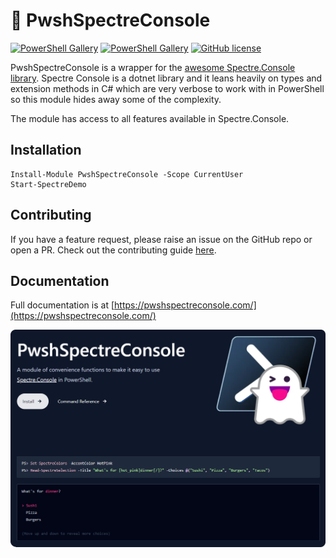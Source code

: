 # 👻 PwshSpectreConsole

[![PowerShell Gallery](https://img.shields.io/powershellgallery/v/PwshSpectreConsole)](https://www.powershellgallery.com/packages/PwshSpectreConsole)
[![PowerShell Gallery](https://img.shields.io/powershellgallery/dt/PwshSpectreConsole)](https://www.powershellgallery.com/packages/PwshSpectreConsole)
[![GitHub license](https://img.shields.io/github/license/ShaunLawrie/PwshSpectreConsole)](https://github.com/ShaunLawrie/PwshSpectreConsole/blob/main/LICENSE)

PwshSpectreConsole is a wrapper for the [awesome Spectre.Console library](https://spectreconsole.net/).
Spectre Console is a dotnet library and it leans heavily on types and extension methods in C# which are very verbose to work with in PowerShell so this module hides away some of the complexity.  

The module has access to all features available in Spectre.Console.

## Installation

```pwsh
Install-Module PwshSpectreConsole -Scope CurrentUser
Start-SpectreDemo
```

## Contributing

If you have a feature request, please raise an issue on the GitHub repo or open a PR.
Check out the contributing guide [here](/CONTRIBUTING.md).

## Documentation

Full documentation is at [https://pwshspectreconsole.com/](https://pwshspectreconsole.com/)

[![image](/PwshSpectreConsole/private/images/webpreview.png)](https://pwshspectreconsole.com/)

